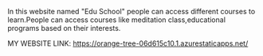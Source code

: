In this website named "Edu School" people can access different courses to learn.People can access courses like meditation class,educational programs based on their interests.


MY WEBSITE LINK: https://orange-tree-06d615c10.1.azurestaticapps.net/
